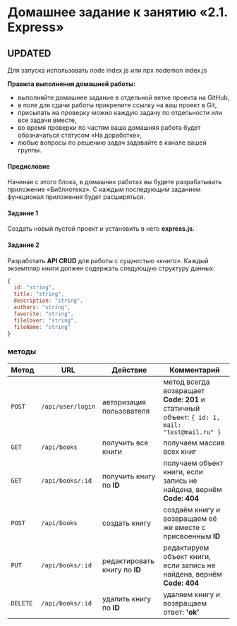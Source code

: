 # Домашнее задание к занятию «2.1. Express»

## UPDATED
Для запуска использовать node index.js или npx nodemon index.js

**Правила выполнения домашней работы:**
* выполняйте домашнее задание в отдельной ветке проекта на GitHub,
* в поле для сдачи работы прикрепите ссылку на ваш проект в Git,
* присылать на проверку можно каждую задачу по отдельности или все задачи вместе,
* во время проверки по частям ваша домашняя работа будет обозначаться статусом «На доработке»,
* любые вопросы по решению задач задавайте в канале вашей группы.

#### Предисловие
Начиная с этого блока, в домашних работах вы будете разрабатывать приложение «Библиотека». С каждым последующим заданием функционал приложения будет расширяться.

#### Задание 1
Создать новый пустой проект и установить в него **express.js**.


#### Задание 2
Разработать **API CRUD** для работы с сущностью *«книга»*. Каждый экземпляр книги должен содержать следующую структуру данных:
```javascript
{
  id: "string",
  title: "string",
  description: "string",
  authors: "string",
  favorite: "string",
  fileCover: "string",
  fileName: "string"
}
```

### методы
Метод | URL | Действие | Комментарий
--- | --- | ---  | ---
`POST` | `/api/user/login` | авторизация пользователя | метод всегда возвращает **Code: 201** и статичный объект: `{ id: 1, mail: "test@mail.ru" }`
`GET` | `/api/books` | получить все книги | получаем массив всех книг
`GET` | `/api/books/:id` | получить книгу по **ID** | получаем объект книги, если запись не найдена, вернём **Code: 404**
`POST` | `/api/books` | создать книгу | создаём книгу и возвращаем её же вместе с присвоенным **ID**
`PUT` | `/api/books/:id` | редактировать книгу по **ID** | редактируем объект книги, если запись не найдена, вернём **Code: 404**
`DELETE` | `/api/books/:id` | удалить книгу по **ID** | удаляем книгу и возвращаем ответ: **'ok'**



